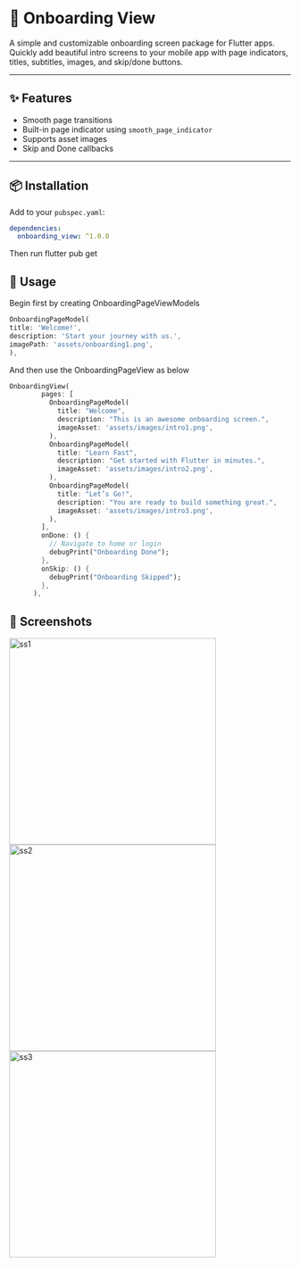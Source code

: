 # 🧭 Onboarding View

A simple and customizable onboarding screen package for Flutter apps. Quickly add beautiful intro screens to your mobile app with page indicators, titles, subtitles, images, and skip/done buttons.

---

## ✨ Features

- Smooth page transitions
- Built-in page indicator using `smooth_page_indicator`
- Supports asset images
- Skip and Done callbacks

---

## 📦 Installation

Add to your `pubspec.yaml`:

```yaml
dependencies:
  onboarding_view: ^1.0.0
```

Then run
flutter pub get


## 🚀 Usage
  
Begin first by creating OnboardingPageViewModels

```.dart
OnboardingPageModel( 
title: 'Welcome!',
description: 'Start your journey with us.',
imagePath: 'assets/onboarding1.png',
),
```

And then use the OnboardingPageView as below

```.dart
OnboardingView(
        pages: [
          OnboardingPageModel(
            title: "Welcome",
            description: "This is an awesome onboarding screen.",
            imageAsset: 'assets/images/intro1.png',
          ),
          OnboardingPageModel(
            title: "Learn Fast",
            description: "Get started with Flutter in minutes.",
            imageAsset: 'assets/images/intro2.png',
          ),
          OnboardingPageModel(
            title: "Let’s Go!",
            description: "You are ready to build something great.",
            imageAsset: 'assets/images/intro3.png',
          ),
        ],
        onDone: () {
          // Navigate to home or login
          debugPrint("Onboarding Done");
        },
        onSkip: () {
          debugPrint("Onboarding Skipped");
        },
      ),
```

## 📸 Screenshots

<img width="370" alt="ss1" src="https://github.com/user-attachments/assets/7e6a8e45-6fb1-44b4-a114-b56989019ee3" />


<img width="370" alt="ss2" src="https://github.com/user-attachments/assets/f4003b54-5492-4d2a-a2ff-ed5176a4217c" />


<img width="370" alt="ss3" src="https://github.com/user-attachments/assets/a8fc744a-97f4-490e-a7f6-74e7c9f75965" />
